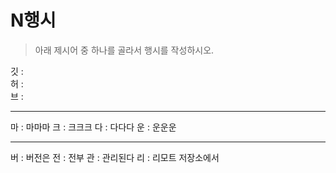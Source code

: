 # N행시
> 아래 제시어 중 하나를 골라서 행시를 작성하시오.

깃 :  
허 :  
브 :  

---

마 :  마마마
크 :  크크크
다 :  다다다
운 :  운운운

---

버 :  버전은
전 :  전부
관 :  관리된다
리 :  리모트 저장소에서
